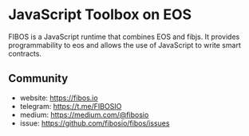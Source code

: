 # JavaScript Toolbox on EOS

FIBOS is a JavaScript runtime that combines EOS and fibjs. It provides programmability to eos and allows the use of JavaScript to write smart contracts.

## Community

* website: https://fibos.io
* telegram: https://t.me/FIBOSIO
* medium: https://medium.com/@fibosio
* issue: https://github.com/fibosio/fibos/issues
